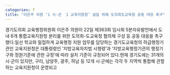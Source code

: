 ```yaml
---
categories: f
title: "이은주 의원 ‘1 시·군  1 교육지원청’ 설립 위해 도의회도교육청 공동 대응 촉구"
---
```

경기도의회 교육행정위원회 이은주 의원이 22일 제363회 임시회 5분자유발언에서 도내 6개 통합교육지원청 분리를 위한 도의회-도교육청 협의체 구성 등 공동 대응을 촉구했다.일선 학교와 밀접하게 교육행정 지원 업무를 담당하는 경기도교육청의 하급행정기관인 교육지원청은 대통령령인 ‘지방교육자치법 시행령’과 ‘지방교육행정기관의 행정기구와 정원기준에 관한 규정’에 따라 설치 기준이 규정되어 있다.현재 경기도에는 31개의 시·군이 있지만, 구리, 남양주, 광주, 하남 등 12개 시·군에는 각각 두 지역씩 통합해 관할하는 교육지원청이 운영되고
